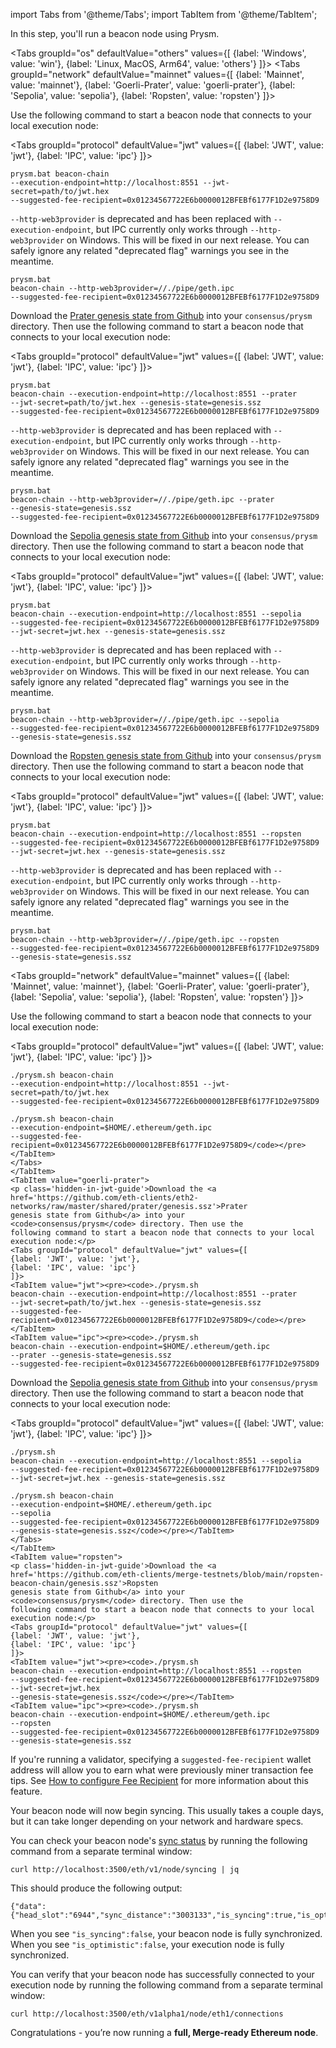 import Tabs from '@theme/Tabs';
import TabItem from '@theme/TabItem';

<p class='hidden-in-jwt-guide'>In this step, you'll run a beacon node using Prysm.</p>

<Tabs groupId="os" defaultValue="others" values={[
    {label: 'Windows', value: 'win'},
    {label: 'Linux, MacOS, Arm64', value: 'others'}
]}>
  <TabItem value="win">
    <Tabs groupId="network" defaultValue="mainnet" values={[
        {label: 'Mainnet', value: 'mainnet'},
        {label: 'Goerli-Prater', value: 'goerli-prater'},
        {label: 'Sepolia', value: 'sepolia'},
        {label: 'Ropsten', value: 'ropsten'}
    ]}>
      <TabItem value="mainnet">  
        <p class='hidden-in-jwt-guide'>Use the following command to start a beacon node that connects to your local execution node:</p>
        <Tabs groupId="protocol" defaultValue="jwt" values={[
            {label: 'JWT', value: 'jwt'},
            {label: 'IPC', value: 'ipc'}
            ]}>
                <TabItem value="jwt"><pre><code>prysm.bat beacon-chain --execution-endpoint=http://localhost:8551 --jwt-secret=path/to/jwt.hex --suggested-fee-recipient=0x01234567722E6b0000012BFEBf6177F1D2e9758D9</code></pre></TabItem>
                <TabItem value="ipc">
                  <div class="admonition admonition-info alert alert--info"><div class="admonition-content"><p><code>--http-web3provider</code> is deprecated and has been replaced with <code>--execution-endpoint</code>, but IPC currently only works through <code>--http-web3provider</code> on Windows. This will be fixed in our next release. You can safely ignore any related "deprecated flag" warnings you see in the meantime.</p></div></div>
                  <pre><code>prysm.bat beacon-chain --http-web3provider=//./pipe/geth.ipc --suggested-fee-recipient=0x01234567722E6b0000012BFEBf6177F1D2e9758D9</code></pre>
                </TabItem>
            </Tabs>
      </TabItem>
      <TabItem value="goerli-prater">
        <p class='hidden-in-jwt-guide'>Download the <a href='https://github.com/eth-clients/eth2-networks/raw/master/shared/prater/genesis.ssz'>Prater genesis state from Github</a> into your <code>consensus/prysm</code> directory. Then use the following command to start a beacon node that connects to your local execution node:</p>
        <Tabs groupId="protocol" defaultValue="jwt" values={[
            {label: 'JWT', value: 'jwt'},
            {label: 'IPC', value: 'ipc'}
            ]}>
                <TabItem value="jwt"><pre><code>prysm.bat beacon-chain --execution-endpoint=http://localhost:8551 --prater --jwt-secret=path/to/jwt.hex --genesis-state=genesis.ssz --suggested-fee-recipient=0x01234567722E6b0000012BFEBf6177F1D2e9758D9</code></pre></TabItem>
                <TabItem value="ipc">
                <div class="admonition admonition-info alert alert--info"><div class="admonition-content"><p><code>--http-web3provider</code> is deprecated and has been replaced with <code>--execution-endpoint</code>, but IPC currently only works through <code>--http-web3provider</code> on Windows. This will be fixed in our next release. You can safely ignore any related "deprecated flag" warnings you see in the meantime.</p></div></div>
                <pre><code>prysm.bat beacon-chain --http-web3provider=//./pipe/geth.ipc --prater --genesis-state=genesis.ssz --suggested-fee-recipient=0x01234567722E6b0000012BFEBf6177F1D2e9758D9</code></pre></TabItem>
            </Tabs> 
      </TabItem>
      <TabItem value="sepolia">
        <p class='hidden-in-jwt-guide'>Download the <a href='https://github.com/eth-clients/merge-testnets/blob/main/sepolia/genesis.ssz'>Sepolia genesis state from Github</a> into your <code>consensus/prysm</code> directory. Then use the following command to start a beacon node that connects to your local execution node:</p>
        <Tabs groupId="protocol" defaultValue="jwt" values={[
            {label: 'JWT', value: 'jwt'},
            {label: 'IPC', value: 'ipc'}
            ]}>
                <TabItem value="jwt"><pre><code>prysm.bat beacon-chain --execution-endpoint=http://localhost:8551 --sepolia --suggested-fee-recipient=0x01234567722E6b0000012BFEBf6177F1D2e9758D9 --jwt-secret=jwt.hex --genesis-state=genesis.ssz</code></pre></TabItem>
                <TabItem value="ipc">
                <div class="admonition admonition-info alert alert--info"><div class="admonition-content"><p><code>--http-web3provider</code> is deprecated and has been replaced with <code>--execution-endpoint</code>, but IPC currently only works through <code>--http-web3provider</code> on Windows. This will be fixed in our next release. You can safely ignore any related "deprecated flag" warnings you see in the meantime.</p></div></div>
                <pre><code>prysm.bat beacon-chain --http-web3provider=//./pipe/geth.ipc --sepolia --suggested-fee-recipient=0x01234567722E6b0000012BFEBf6177F1D2e9758D9 --genesis-state=genesis.ssz</code></pre></TabItem>
            </Tabs>
      </TabItem>
      <TabItem value="ropsten">
        <p class='hidden-in-jwt-guide'>Download the <a href='https://github.com/eth-clients/merge-testnets/blob/main/ropsten-beacon-chain/genesis.ssz'>Ropsten genesis state from Github</a> into your <code>consensus/prysm</code> directory. Then use the following command to start a beacon node that connects to your local execution node:</p>
        <Tabs groupId="protocol" defaultValue="jwt" values={[
            {label: 'JWT', value: 'jwt'},
            {label: 'IPC', value: 'ipc'}
            ]}>
                <TabItem value="jwt"><pre><code>prysm.bat beacon-chain --execution-endpoint=http://localhost:8551 --ropsten --suggested-fee-recipient=0x01234567722E6b0000012BFEBf6177F1D2e9758D9 --jwt-secret=jwt.hex --genesis-state=genesis.ssz</code></pre></TabItem>
                <TabItem value="ipc">
                <div class="admonition admonition-info alert alert--info"><div class="admonition-content"><p><code>--http-web3provider</code> is deprecated and has been replaced with <code>--execution-endpoint</code>, but IPC currently only works through <code>--http-web3provider</code> on Windows. This will be fixed in our next release. You can safely ignore any related "deprecated flag" warnings you see in the meantime.</p></div></div>
                <pre><code>prysm.bat beacon-chain --http-web3provider=//./pipe/geth.ipc --ropsten --suggested-fee-recipient=0x01234567722E6b0000012BFEBf6177F1D2e9758D9 --genesis-state=genesis.ssz</code></pre></TabItem>
            </Tabs>
      </TabItem>
    </Tabs>
  </TabItem>
  <TabItem value="others">
    <Tabs groupId="network" defaultValue="mainnet" values={[
        {label: 'Mainnet', value: 'mainnet'},
        {label: 'Goerli-Prater', value: 'goerli-prater'},
        {label: 'Sepolia', value: 'sepolia'},
        {label: 'Ropsten', value: 'ropsten'}
    ]}>
      <TabItem value="mainnet">
        <p>Use the following command to start a beacon node that connects to your local execution node:</p>
        <Tabs groupId="protocol" defaultValue="jwt" values={[
            {label: 'JWT', value: 'jwt'},
            {label: 'IPC', value: 'ipc'}
            ]}>
                <TabItem value="jwt"><pre><code>./prysm.sh beacon-chain --execution-endpoint=http://localhost:8551 --jwt-secret=path/to/jwt.hex --suggested-fee-recipient=0x01234567722E6b0000012BFEBf6177F1D2e9758D9</code></pre></TabItem>
                <TabItem value="ipc"><pre><code>./prysm.sh beacon-chain --execution-endpoint=$HOME/.ethereum/geth.ipc --suggested-fee-recipient=0x01234567722E6b0000012BFEBf6177F1D2e9758D9</code></pre></TabItem>
            </Tabs>
      </TabItem>
      <TabItem value="goerli-prater">
        <p class='hidden-in-jwt-guide'>Download the <a href='https://github.com/eth-clients/eth2-networks/raw/master/shared/prater/genesis.ssz'>Prater genesis state from Github</a> into your <code>consensus/prysm</code> directory. Then use the following command to start a beacon node that connects to your local execution node:</p>
        <Tabs groupId="protocol" defaultValue="jwt" values={[
            {label: 'JWT', value: 'jwt'},
            {label: 'IPC', value: 'ipc'}
            ]}>
                <TabItem value="jwt"><pre><code>./prysm.sh beacon-chain --execution-endpoint=http://localhost:8551 --prater --jwt-secret=path/to/jwt.hex --genesis-state=genesis.ssz --suggested-fee-recipient=0x01234567722E6b0000012BFEBf6177F1D2e9758D9</code></pre></TabItem>
                <TabItem value="ipc"><pre><code>./prysm.sh beacon-chain --execution-endpoint=$HOME/.ethereum/geth.ipc --prater --genesis-state=genesis.ssz --suggested-fee-recipient=0x01234567722E6b0000012BFEBf6177F1D2e9758D9</code></pre></TabItem>
            </Tabs>
      </TabItem>
      <TabItem value="sepolia">
        <p class='hidden-in-jwt-guide'>Download the <a href='https://github.com/eth-clients/merge-testnets/blob/main/sepolia/genesis.ssz'>Sepolia genesis state from Github</a> into your <code>consensus/prysm</code> directory. Then use the following command to start a beacon node that connects to your local execution node:</p>
        <Tabs groupId="protocol" defaultValue="jwt" values={[
            {label: 'JWT', value: 'jwt'},
            {label: 'IPC', value: 'ipc'}
            ]}>
                <TabItem value="jwt"><pre><code>./prysm.sh beacon-chain --execution-endpoint=http://localhost:8551 --sepolia --suggested-fee-recipient=0x01234567722E6b0000012BFEBf6177F1D2e9758D9 --jwt-secret=jwt.hex --genesis-state=genesis.ssz</code></pre></TabItem>
                <TabItem value="ipc"><pre><code>./prysm.sh beacon-chain --execution-endpoint=$HOME/.ethereum/geth.ipc --sepolia --suggested-fee-recipient=0x01234567722E6b0000012BFEBf6177F1D2e9758D9 --genesis-state=genesis.ssz</code></pre></TabItem>
            </Tabs>
      </TabItem>
      <TabItem value="ropsten">
        <p class='hidden-in-jwt-guide'>Download the <a href='https://github.com/eth-clients/merge-testnets/blob/main/ropsten-beacon-chain/genesis.ssz'>Ropsten genesis state from Github</a> into your <code>consensus/prysm</code> directory. Then use the following command to start a beacon node that connects to your local execution node:</p>
        <Tabs groupId="protocol" defaultValue="jwt" values={[
            {label: 'JWT', value: 'jwt'},
            {label: 'IPC', value: 'ipc'}
            ]}>
                <TabItem value="jwt"><pre><code>./prysm.sh beacon-chain --execution-endpoint=http://localhost:8551 --ropsten --suggested-fee-recipient=0x01234567722E6b0000012BFEBf6177F1D2e9758D9 --jwt-secret=jwt.hex --genesis-state=genesis.ssz</code></pre></TabItem>
                <TabItem value="ipc"><pre><code>./prysm.sh beacon-chain --execution-endpoint=$HOME/.ethereum/geth.ipc --ropsten --suggested-fee-recipient=0x01234567722E6b0000012BFEBf6177F1D2e9758D9 --genesis-state=genesis.ssz</code></pre></TabItem>
            </Tabs>
      </TabItem>
    </Tabs>
  </TabItem>
</Tabs>

<div class='hidden-in-jwt-guide'>

If you're running a validator, specifying a <code>suggested-fee-recipient</code> wallet address will allow you to earn what were previously miner transaction fee tips. See [How to configure Fee Recipient](../../execution-node/fee-recipient.md) for more information about this feature.

Your beacon node will now begin syncing. This usually takes a couple days, but it can take longer depending on your network and hardware specs.

You can check your beacon node's <a href='https://ethereum.github.io/beacon-APIs/?urls.primaryName=dev#/Node/getSyncingStatus'>sync status</a> by running the following command from a separate terminal window:

```
curl http://localhost:3500/eth/v1/node/syncing | jq
```

This should produce the following output:

```
{"data":{"head_slot":"6944","sync_distance":"3003133","is_syncing":true,"is_optimistic":true}}
```

When you see `"is_syncing":false`, your beacon node is fully synchronized. When you see `"is_optimistic":false`, your execution node is fully synchronized.

You can verify that your beacon node has successfully connected to your execution node by running the following command from a separate terminal window:

```
curl http://localhost:3500/eth/v1alpha1/node/eth1/connections
```

<!-- You should see TODO. -->

Congratulations - you’re now running a <strong>full, Merge-ready Ethereum node</strong>.

</div>
